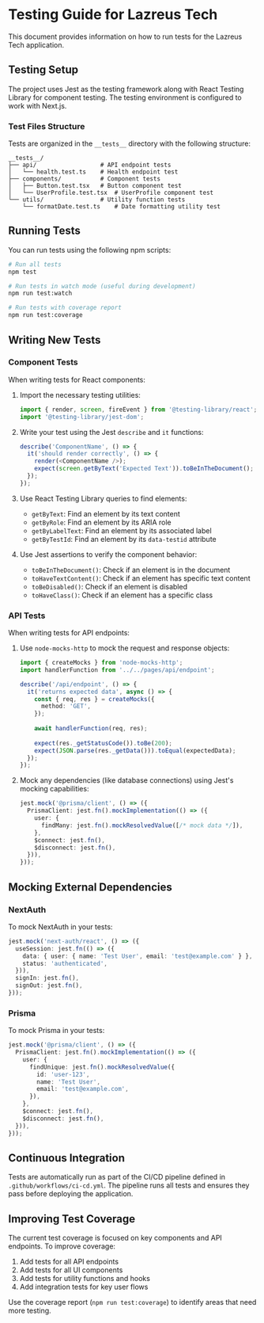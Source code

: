 # Testing Guide for Lazreus Tech

This document provides information on how to run tests for the Lazreus Tech application.

## Testing Setup

The project uses Jest as the testing framework along with React Testing Library for component testing. The testing environment is configured to work with Next.js.

### Test Files Structure

Tests are organized in the `__tests__` directory with the following structure:

```
__tests__/
├── api/                  # API endpoint tests
│   └── health.test.ts    # Health endpoint test
├── components/           # Component tests
│   ├── Button.test.tsx   # Button component test
│   └── UserProfile.test.tsx  # UserProfile component test
└── utils/                # Utility function tests
    └── formatDate.test.ts    # Date formatting utility test
```

## Running Tests

You can run tests using the following npm scripts:

```bash
# Run all tests
npm test

# Run tests in watch mode (useful during development)
npm run test:watch

# Run tests with coverage report
npm run test:coverage
```

## Writing New Tests

### Component Tests

When writing tests for React components:

1. Import the necessary testing utilities:
   ```typescript
   import { render, screen, fireEvent } from '@testing-library/react';
   import '@testing-library/jest-dom';
   ```

2. Write your test using the Jest `describe` and `it` functions:
   ```typescript
   describe('ComponentName', () => {
     it('should render correctly', () => {
       render(<ComponentName />);
       expect(screen.getByText('Expected Text')).toBeInTheDocument();
     });
   });
   ```

3. Use React Testing Library queries to find elements:
   - `getByText`: Find an element by its text content
   - `getByRole`: Find an element by its ARIA role
   - `getByLabelText`: Find an element by its associated label
   - `getByTestId`: Find an element by its `data-testid` attribute

4. Use Jest assertions to verify the component behavior:
   - `toBeInTheDocument()`: Check if an element is in the document
   - `toHaveTextContent()`: Check if an element has specific text content
   - `toBeDisabled()`: Check if an element is disabled
   - `toHaveClass()`: Check if an element has a specific class

### API Tests

When writing tests for API endpoints:

1. Use `node-mocks-http` to mock the request and response objects:
   ```typescript
   import { createMocks } from 'node-mocks-http';
   import handlerFunction from '../../pages/api/endpoint';
   
   describe('/api/endpoint', () => {
     it('returns expected data', async () => {
       const { req, res } = createMocks({
         method: 'GET',
       });
       
       await handlerFunction(req, res);
       
       expect(res._getStatusCode()).toBe(200);
       expect(JSON.parse(res._getData())).toEqual(expectedData);
     });
   });
   ```

2. Mock any dependencies (like database connections) using Jest's mocking capabilities:
   ```typescript
   jest.mock('@prisma/client', () => ({
     PrismaClient: jest.fn().mockImplementation(() => ({
       user: {
         findMany: jest.fn().mockResolvedValue([/* mock data */]),
       },
       $connect: jest.fn(),
       $disconnect: jest.fn(),
     })),
   }));
   ```

## Mocking External Dependencies

### NextAuth

To mock NextAuth in your tests:

```typescript
jest.mock('next-auth/react', () => ({
  useSession: jest.fn(() => ({
    data: { user: { name: 'Test User', email: 'test@example.com' } },
    status: 'authenticated',
  })),
  signIn: jest.fn(),
  signOut: jest.fn(),
}));
```

### Prisma

To mock Prisma in your tests:

```typescript
jest.mock('@prisma/client', () => ({
  PrismaClient: jest.fn().mockImplementation(() => ({
    user: {
      findUnique: jest.fn().mockResolvedValue({
        id: 'user-123',
        name: 'Test User',
        email: 'test@example.com',
      }),
    },
    $connect: jest.fn(),
    $disconnect: jest.fn(),
  })),
}));
```

## Continuous Integration

Tests are automatically run as part of the CI/CD pipeline defined in `.github/workflows/ci-cd.yml`. The pipeline runs all tests and ensures they pass before deploying the application.

## Improving Test Coverage

The current test coverage is focused on key components and API endpoints. To improve coverage:

1. Add tests for all API endpoints
2. Add tests for all UI components
3. Add tests for utility functions and hooks
4. Add integration tests for key user flows

Use the coverage report (`npm run test:coverage`) to identify areas that need more testing.
